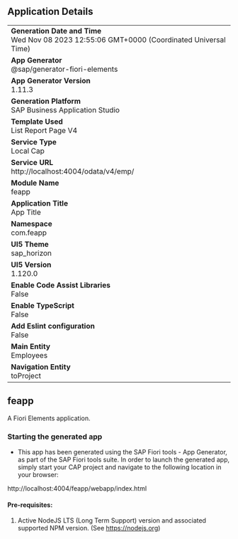 ## Application Details
|               |
| ------------- |
|**Generation Date and Time**<br>Wed Nov 08 2023 12:55:06 GMT+0000 (Coordinated Universal Time)|
|**App Generator**<br>@sap/generator-fiori-elements|
|**App Generator Version**<br>1.11.3|
|**Generation Platform**<br>SAP Business Application Studio|
|**Template Used**<br>List Report Page V4|
|**Service Type**<br>Local Cap|
|**Service URL**<br>http://localhost:4004/odata/v4/emp/
|**Module Name**<br>feapp|
|**Application Title**<br>App Title|
|**Namespace**<br>com.feapp|
|**UI5 Theme**<br>sap_horizon|
|**UI5 Version**<br>1.120.0|
|**Enable Code Assist Libraries**<br>False|
|**Enable TypeScript**<br>False|
|**Add Eslint configuration**<br>False|
|**Main Entity**<br>Employees|
|**Navigation Entity**<br>toProject|

## feapp

A Fiori Elements application.

### Starting the generated app

-   This app has been generated using the SAP Fiori tools - App Generator, as part of the SAP Fiori tools suite.  In order to launch the generated app, simply start your CAP project and navigate to the following location in your browser:

http://localhost:4004/feapp/webapp/index.html

#### Pre-requisites:

1. Active NodeJS LTS (Long Term Support) version and associated supported NPM version.  (See https://nodejs.org)


